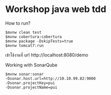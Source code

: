 # Workshop java web tdd

How to run?
```
$mvnw clean test
$mvnw cobertura:cobertura
$mvnw package -DskipTests=true
$mvnw tomcat7:run
```

เข้าใช้งานที่ url http://localhost:8080/demo

Working with SonarQube
```
$mvnw sonar:sonar 
-Dsonar.host.url=http://10.10.99.82:9000 
-Dsonar.projectKey=pui 
-Dsonar.projectName=pui
```
